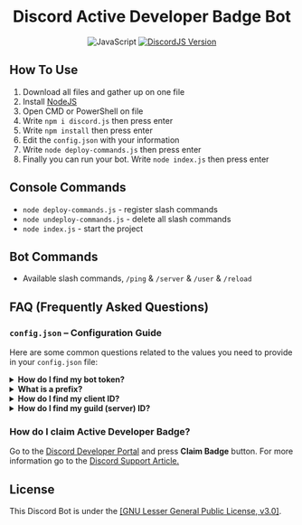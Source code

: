 <div align="center">
<h1>Discord Active Developer Badge Bot</h1>
<p>
      <img src="https://shields.io/badge/JavaScript-F7DF1E?logo=JavaScript&logoColor=000&style=flat-square" alt="JavaScript">
  		<a href="https://www.npmjs.com/package/discord.js"><img src="https://img.shields.io/npm/v/discord.js.svg" alt="DiscordJS Version"/></a>
</p>
</div>
  
## How To Use
1) Download all files and gather up on one file
2) Install <a href="https://nodejs.org/en/">NodeJS</a>
3) Open CMD or PowerShell on file
4) Write `npm i discord.js` then press enter
5) Write `npm install` then press enter
6) Edit the `config.json` with your information
7) Write `node deploy-commands.js` then press enter
8) Finally you can run your bot. Write `node index.js` then press enter

## Console Commands
- `node deploy-commands.js` - register slash commands
- `node undeploy-commands.js` - delete all slash commands 
- `node index.js` - start the project

## Bot Commands
- Available slash commands, `/ping` & `/server` & `/user` & `/reload`

##  FAQ (Frequently Asked Questions)
### `config.json` – Configuration Guide
Here are some common questions related to the values you need to provide in your `config.json` file:
<details>
  <summary><b>How do I find my bot token?</b></summary>
  <br/>
  Go to the <a href="https://discord.com/developers/applications">Discord Developer Portal</a> and select the bot you've created. From the left-hand sidebar, click on the <b>Bot</b> section. Under the <b>Token</b> section, click <b>Reset Token</b> to generate a new token. You can only view the token <b>once</b> after generating it. If you lose it, you'll need to reset it again.<br/><br/>
  <b>⚠️ Never share your bot token with anyone.</b><br/><br/>
  <img src="https://github.com/roaccat/discord-active-developer-badge/blob/main/img/bot-token.gif" alt="Bot Token GIF"></img>
</details>
<details>
  <summary><b>What is a prefix?</b></summary>
  <br/>
  A prefix is a character or set of characters that come before a command (e.g., `!ping`, `!user`). It tells the bot you're entering a command.
</details>
<details>
  <summary><b>How do I find my client ID?</b></summary>
  <br/>
  Go to the <a href="https://discord.com/developers/applications">Discord Developer Portal</a> and select the bot you've created. From the left-hand sidebar, click on the <b>OAuth2</b> section. Under the <b>Client information</b> section you will find.<br/><br/>
  <b>⚠️ Never share your client ID with anyone.</b><br/><br/>
  <img src="https://github.com/roaccat/discord-active-developer-badge/blob/main/img/client-id.gif" alt="Client ID GIF"></img>
</details>
<details>
  <summary><b>How do I find my guild (server) ID?</b></summary>
  <br/>
  Enable Developer Mode in your Discord settings. Then, right-click your server’s name and select "Copy Server ID".<br/><br/>
  <img src="https://github.com/roaccat/discord-active-developer-badge/blob/main/img/guild-id.gif" alt="Guild ID GIF"></img>
</details>

### How do I claim Active Developer Badge?
Go to the <a href="https://discord.com/developers/active-developer">Discord Developer Portal</a> and press <b>Claim Badge</b> button.
For more information go to the <a href="https://support-dev.discord.com/hc/en-us/articles/10113997751447-Active-Developer-Badge">Discord Support Article.</a>

## License
This Discord Bot is under the [[GNU Lesser General Public License, v3.0]](https://github.com/roaccat/discord-active-developer-badge/blob/main/LICENSE).
